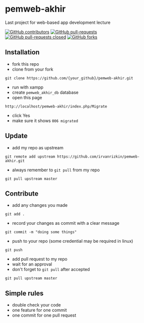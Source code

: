 # pemweb-akhir
Last project for web-based app development lecture

[![GitHub contributors](https://img.shields.io/github/contributors/irvanrizkin/pemweb-akhir)](https://github.com/irvanrizkin/paw-proj/graphs/contributors)
[![GitHub pull-requests](https://img.shields.io/github/issues-pr/irvanrizkin/pemweb-akhir)](https://GitHub.com//irvanrizkin/pemweb-akhir/pull/)
[![GitHub pull-requests closed](https://img.shields.io/github/issues-pr-closed/irvanrizkin/pemweb-akhir)](https://GitHub.com/irvanrizkin/pemweb-akhir/pull/)
[![GitHub forks](https://img.shields.io/github/forks/irvanrizkin/pemweb-akhir)](https://GitHub.com/irvanrizkin/pemweb-akhir/network/)


## Installation
- fork this repo
- clone from your fork
```
git clone https://github.com/{your_github}/pemweb-akhir.git
```
- run with xampp
- create ```pemweb_akhir_db``` database
- open this page
```
http://localhost/pemweb-akhir/index.php/Migrate
```
- click Yes
- make sure it shows ```006 migrated```

## Update
- add my repo as upstream
```
git remote add upstream https://github.com/irvanrizkin/pemweb-akhir.git
```
- always remember to ```git pull``` from my repo
```
git pull upstream master
```

## Contribute
- add any changes you made
```
git add .
```
- record your changes as commit with a clear message
```
git commit -m "doing some things"
```
- push to your repo (some credential may be required in linux)
```
git push
```
- add pull request to my repo
- wait for an approval
- don't forget to ```git pull``` after accepted
```
git pull upstream master
```

## Simple rules
- double check your code
- one feature for one commit
- one commit for one pull request